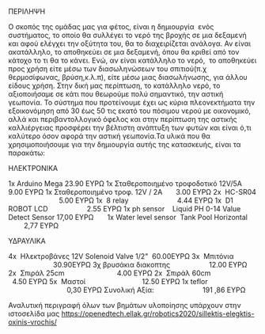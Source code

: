 ΠΕΡΙΛΗΨΗ


Ο σκοπός της ομάδας μας για φέτος, είναι η δημιουργία  ενός συστήματος, το οποίο θα συλλέγει το νερό της βροχής σε μια δεξαμενή και αφού ελέγχει την οξύτητα του, θα το διαχειρίζεται ανάλογα. Αν είναι ακατάλληλο, το αποθηκεύει σε μια δεξαμενή, όπου θα κριθεί από τον κάτοχο το τι θα το κάνει. Ενώ, αν είναι κατάλληλο το νερό,  το αποθηκεύει προς χρήση είτε μέσω των διασωληνώσεων του σπιτιού(π.χ θερμοσίφωνας, βρύση,κ.λ.π), είτε μέσω μιας διασωλήνωσης, για άλλου είδους χρήση. Στην δική μας περίπτωση, το κατάλληλο νερό, το αξιοποιήσαμε σε κάτι που θεωρούμε πολύ σημαντικό, την αστική γεωπονία. Το σύστημα που προτείνουμε έχει ως κύρια πλεονεκτήματα την εξοικονόμηση από 30 έως 50 τις εκατό του πόσιμου νερού με οικονομικό, αλλά και περιβαντολλογικό όφελος και στην περίπτωση της αστικής καλλιέργειας προσφέρει την βέλτιστη ανάπτυξη των φυτών και είναι ό,τι καλύτερο όσον αφορά την αστική γεωπονία.Τα υλικά που θα χρησιμοποιήσουμε για την δημιουργία αυτής της κατασκευής, είναι τα παρακάτω:



ΗΛΕΚΤΡΟΝΙΚΑ

1x Arduino Mega                                    23.90 ΕΥΡΩ
1x Σταθεροποιημένο τροφοδοτικό 12V/5A               9.00 ΕΥΡΩ
1x Σταθεροποιημένο τροφ. 12V / 2A                   3.00 ΕΥΡΩ
2x  HC-SR04                                         5.00 ΕΥΡΩ
1x  8 relay                                         4.44 ΕΥΡΩ
1x  D1 ROBOT LCD                                    2.55 ΕΥΡΩ
1x ph sensor    Liquid PH 0-14 Value Detect Sensor 17,00 ΕΥΡΩ      
1x Water level sensor  Tank Pool Horizontal         2,77 ΕΥΡΩ


ΥΔΡΑΥΛΙΚΑ

4x  Ηλεκτροβάνες 12V Solenoid Valve 1/2"  60.00ΕΥΡΩ
3x  Μπιτόνια                              30.90ΕΥΡΩ
3χ βρυσάκια διακοπτης                    12.00 ΕΥΡΩ
2x  Σπιράλ 25cm                           4.00 ΕΥΡΩ
2x  Σπιράλ 60cm                           4.50 ΕΥΡΩ
5x  Μαστοί                               12.50 ΕΥΡΩ
1x teflor                                 0,30 ΕΥΡΩ
Συνολική Αξία:                         191 ,86 ΕΥΡΩ

Αναλυτική περιγραφή όλων των βημάτων υλοποίησης υπάρχουν στην ιστοσελίδα μας
https://openedtech.ellak.gr/robotics2020/sillektis-elegktis-oxinis-vrochis/

